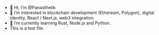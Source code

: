 - 👋 Hi, I’m @Panasthetik
- 👀 I’m interested in blockchain development (Ethereum, Polygon), digital identity, React / Next.js, web3 integration.
- 🌱 I’m currently learning Rust, Node.js and Python.
- This is a test file.

<!---
Panasthetik/Panasthetik is a ✨ special ✨ repository because its `README.md` (this file) appears on your GitHub profile.
You can click the Preview link to take a look at your changes.
--->
